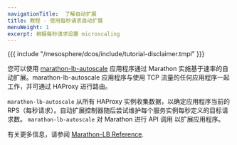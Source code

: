 ```yaml
---
navigationTitle:  了解自动扩展
title: 教程 - 使用每秒请求自动扩展
menuWeight: 1
excerpt: 根据每秒请求设置 microscaling
---
```



{{{ include "/mesosphere/dcos/include/tutorial-disclaimer.tmpl" }}}


您可以使用 [marathon-lb-autoscale](https://github.com/mesosphere/marathon-lb-autoscale) 应用程序通过 Marathon 实施基于速率的自动扩展。marathon-lb-autoscale 应用程序与使用 TCP 流量的任何应用程序一起工作，并可通过 HAProxy 进行路由。

`marathon-lb-autoscale` 从所有 HAProxy 实例收集数据，以确定应用程序当前的 RPS（每秒请求）。自动扩展控制器随后尝试维护每个服务实例每秒定义的目标请求数。 `marathon-lb-autoscale` 对 Marathon 进行 API 调用 以扩展应用程序。

有关更多信息，请参阅 [Marathon-LB Reference](/mesosphere/dcos/cn/services/marathon-lb/latest/mlb-reference/).

